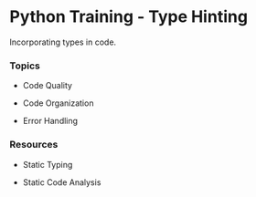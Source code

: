 # Python Training - Type Hinting

Incorporating types in code.

### Topics


- Code Quality

- Code Organization

- Error Handling


### Resources


- Static Typing

- Static Code Analysis

